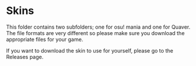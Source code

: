 # Skins
This folder contains two subfolders; one for osu! mania and one for Quaver. The file formats are very different so please make sure you download the appropriate files for your game.

If you want to download the skin to use for yourself, please go to the Releases page.
